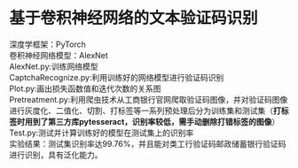 # 基于卷积神经网络的文本验证码识别
深度学框架：PyTorch  
卷积神经网络模型：AlexNet  
AlexNet.py:训练网络模型  
CaptchaRecognize.py:利用训练好的网络模型进行验证码识别  
Plot.py:画出损失函数值和迭代次数的关系图  
Pretreatment.py:利用爬虫技术从工商银行官网爬取验证码图像，并对验证码图像进行灰度化、二值化、切割、打标签等一系列预处理后分为训练集和测试集（**打标签时用到了第三方库pytesseract，识别率较低，需手动删除打错标签的图像**）  
Test.py:测试并计算训练好的模型在测试集上的识别率  
实验结果：测试集识别率达99.76%，并且能对类工行验证码邮政储蓄银行验证码进行识别，具有泛化能力。  
